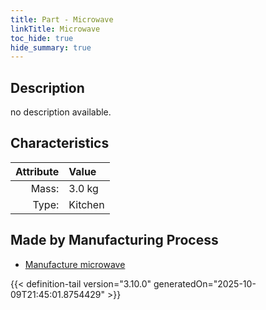 ```yaml
---
title: Part - Microwave
linkTitle: Microwave
toc_hide: true
hide_summary: true
---
```

<!-- This is generated by the MarsSim HelpGenertor, do not edit. -->

## Description
no description available.

## Characteristics

| Attribute      | Value |
|--------:|:------|
|Mass:|3.0 kg|
|Type:|Kitchen|

## Made by Manufacturing Process

- [Manufacture microwave](/docs/definitions/process/manufacture-microwave)




{{< definition-tail version="3.10.0" generatedOn="2025-10-09T21:45:01.8754429" >}}




